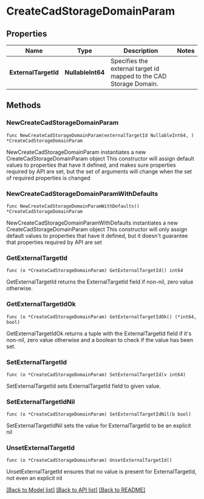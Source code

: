 # CreateCadStorageDomainParam

## Properties

Name | Type | Description | Notes
------------ | ------------- | ------------- | -------------
**ExternalTargetId** | **NullableInt64** | Specifies the external target id mapped to the CAD Storage Domain. | 

## Methods

### NewCreateCadStorageDomainParam

`func NewCreateCadStorageDomainParam(externalTargetId NullableInt64, ) *CreateCadStorageDomainParam`

NewCreateCadStorageDomainParam instantiates a new CreateCadStorageDomainParam object
This constructor will assign default values to properties that have it defined,
and makes sure properties required by API are set, but the set of arguments
will change when the set of required properties is changed

### NewCreateCadStorageDomainParamWithDefaults

`func NewCreateCadStorageDomainParamWithDefaults() *CreateCadStorageDomainParam`

NewCreateCadStorageDomainParamWithDefaults instantiates a new CreateCadStorageDomainParam object
This constructor will only assign default values to properties that have it defined,
but it doesn't guarantee that properties required by API are set

### GetExternalTargetId

`func (o *CreateCadStorageDomainParam) GetExternalTargetId() int64`

GetExternalTargetId returns the ExternalTargetId field if non-nil, zero value otherwise.

### GetExternalTargetIdOk

`func (o *CreateCadStorageDomainParam) GetExternalTargetIdOk() (*int64, bool)`

GetExternalTargetIdOk returns a tuple with the ExternalTargetId field if it's non-nil, zero value otherwise
and a boolean to check if the value has been set.

### SetExternalTargetId

`func (o *CreateCadStorageDomainParam) SetExternalTargetId(v int64)`

SetExternalTargetId sets ExternalTargetId field to given value.


### SetExternalTargetIdNil

`func (o *CreateCadStorageDomainParam) SetExternalTargetIdNil(b bool)`

 SetExternalTargetIdNil sets the value for ExternalTargetId to be an explicit nil

### UnsetExternalTargetId
`func (o *CreateCadStorageDomainParam) UnsetExternalTargetId()`

UnsetExternalTargetId ensures that no value is present for ExternalTargetId, not even an explicit nil

[[Back to Model list]](../README.md#documentation-for-models) [[Back to API list]](../README.md#documentation-for-api-endpoints) [[Back to README]](../README.md)


